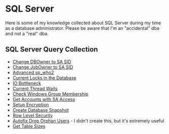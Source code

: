 # SQL Server
Here is some of my knowledge collected about SQL Server during my time as a database administrator. Please be aware that I'm an "accidental" dba and not a "real" dba.

## SQL Server Query Collection
* [Change DBOwner to SA SID](scripts/changedbownertosasid.sql)
* [Change JobOwner to SA SID](scripts/changejobownertosasid.sql)
* [Advanced sp_who2](scripts/advancedspwho2.sql)
* [Current Locks in the Database](scripts/currentlocksindatabase.sql)
* [IO Bottleneck](scripts/iobottleneck.sql)
* [Current Thread Waits](scripts/currentthreadwaits.sql)
* [Check Windows Group Membership](scripts/checkgroupmembership.sql)
* [Get Accounts with SA Access](scripts/getaccountswithsaaccess.sql)
* [Setup Encryption](scripts/encryptionsetup.sql)
* [Create Database Snapshot](scripts/createdatabasesnapshot.sql)
* [Row Level Security](scripts/rowlevelsecurity.sql)
* [Autofix Drop Orphan Users](scripts/autofixdroporphanusers.sql) - I didn't create this, but it's extremely useful
* [Get Table Sizes](scripts/gettablesizes.sql)
